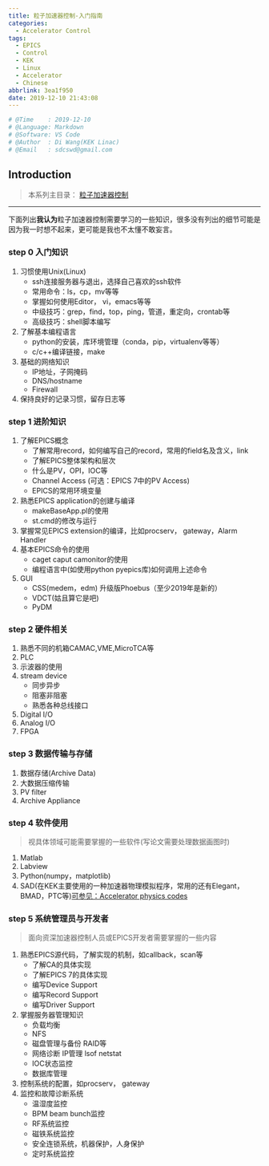 ```yaml
---
title: 粒子加速器控制-入门指南
categories:
  - Accelerator Control
tags:
  - EPICS
  - Control
  - KEK
  - Linux
  - Accelerator
  - Chinese
abbrlink: 3ea1f950
date: 2019-12-10 21:43:08
---
```


```python
# @Time    : 2019-12-10
# @Language: Markdown
# @Software: VS Code
# @Author  : Di Wang(KEK Linac)
# @Email   : sdcswd@gmail.com
```

## Introduction

> 本系列主目录：
>  [粒子加速器控制](/posts/acc-control-learning-catalog)
------
下面列出**我认为**粒子加速器控制需要学习的一些知识，很多没有列出的细节可能是因为我一时想不起来，更可能是我也不太懂不敢妄言。
<!-- more -->
### step 0 入门知识

1. 习惯使用Unix(Linux)
   - ssh连接服务器与退出，选择自己喜欢的ssh软件
   - 常用命令：ls，cp，mv等等
   - 掌握如何使用Editor， vi，emacs等等
   - 中级技巧：grep，find，top，ping，管道，重定向，crontab等
   - 高级技巧：shell脚本编写
2. 了解基本编程语言
   - python的安装，库环境管理（conda，pip，virtualenv等等）
   - c/c++编译链接，make
3. 基础的网络知识
   - IP地址，子网掩码
   - DNS/hostname 
   - Firewall
4. 保持良好的记录习惯，留存日志等

### step 1 进阶知识

1. 了解EPICS概念
   - 了解常用record，如何编写自己的record，常用的field名及含义，link
   - 了解EPICS整体架构和层次
   - 什么是PV，OPI，IOC等
   - Channel Access (可选：EPICS 7中的PV Access)
   - EPICS的常用环境变量
2. 熟悉EPICS application的创建与编译
   - makeBaseApp.pl的使用
   - st.cmd的修改与运行 
3. 掌握常见EPICS extension的编译，比如procserv， gateway，Alarm Handler
4. 基本EPICS命令的使用
   - caget caput camonitor的使用
   - 编程语言中(如使用python pyepics库)如何调用上述命令
5. GUI
   - CSS(medem，edm) 升级版Phoebus（至少2019年是新的）
   - VDCT(姑且算它是吧)
   - PyDM

### step 2 硬件相关

1. 熟悉不同的机箱CAMAC,VME,MicroTCA等
2. PLC
3. 示波器的使用
4. stream device
    - 同步异步
    - 阻塞非阻塞
    - 熟悉各种总线接口 
5. Digital I/O
6. Analog I/O
7. FPGA

### step 3 数据传输与存储

1. 数据存储(Archive Data)
2. 大数据压缩传输
3. PV filter
4. Archive Appliance

### step 4 软件使用

> 视具体领域可能需要掌握的一些软件(写论文需要处理数据画图时)

1. Matlab
2. Labview
3. Python(numpy，matplotlib)
4. SAD(在KEK主要使用的一种加速器物理模拟程序，常用的还有Elegant，BMAD，PTC等)[可参见：Accelerator physics codes](https://en.wikipedia.org/wiki/Accelerator_physics_codes)

### step 5 系统管理员与开发者

> 面向资深加速器控制人员或EPICS开发者需要掌握的一些内容

1. 熟悉EPICS源代码，了解实现的机制，如callback，scan等
   - 了解CA的具体实现
   - 了解EPICS 7的具体实现
   - 编写Device Support
   - 编写Record Support
   - 编写Driver Support
2. 掌握服务器管理知识
   - 负载均衡
   - NFS
   - 磁盘管理与备份 RAID等
   - 网络诊断 IP管理 lsof netstat
   - IOC状态监控
   - 数据库管理
3. 控制系统的配置，如procserv， gateway
4. 监控和故障诊断系统
   - 温湿度监控
   - BPM beam bunch监控
   - RF系统监控
   - 磁铁系统监控
   - 安全连锁系统，机器保护，人身保护
   - 定时系统监控
